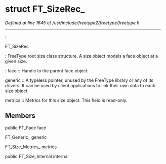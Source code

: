 # struct FT_SizeRec_

*Defined at line 1645 of /usr/include/freetype2/freetype/freetype.h*

************************************************************************



:

   FT_SizeRec

**<not a builtin command>** :   FreeType root size class structure.  A size object models a face   object at a given size.

**<not a builtin command>** :   face ::     Handle to the parent face object.

   generic ::     A typeless pointer, unused by the FreeType library or any of its     drivers.  It can be used by client applications to link their own     data to each size object.

   metrics ::     Metrics for this size object.  This field is read-only.



## Members

public FT_Face face

FT_Generic_ generic

FT_Size_Metrics_ metrics

public FT_Size_Internal internal



